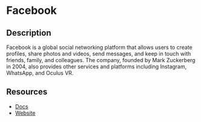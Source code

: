 # Facebook

## Description

Facebook is a global social networking platform that allows users to create profiles, share photos and videos, send messages, and keep in touch with friends, family, and colleagues. The company, founded by Mark Zuckerberg in 2004, also provides other services and platforms including Instagram, WhatsApp, and Oculus VR.

## Resources

- [Docs](https://developers.facebook.com/docs/)
- [Website](facebook.com)
